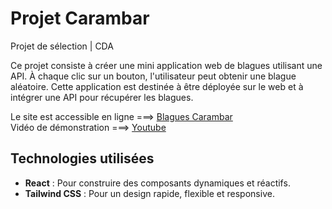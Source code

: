 # Projet Carambar
Projet de sélection | CDA

Ce projet consiste à créer une mini application web de blagues utilisant une API. À chaque clic sur un bouton, l'utilisateur peut obtenir une blague aléatoire. Cette application est destinée à être déployée sur le web et à intégrer une API pour récupérer les blagues.

Le site est accessible en ligne  ===>  [Blagues Carambar](https://anais-dz.github.io/carambar-anais/)
<br/>
Vidéo de démonstration ===> [Youtube](https://youtube.com/shorts/t80ZEwbKGZI?feature=share)

## Technologies utilisées

- **React** : Pour construire des composants dynamiques et réactifs.
- **Tailwind CSS** : Pour un design rapide, flexible et responsive.
